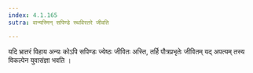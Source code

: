 ```yaml
---
index: 4.1.165
sutra: वान्यस्मिन् सपिण्डे स्थविरतरे जीवति

---
```

यदि भ्रातरं विहाय अन्यः कोऽपि सपिण्डः ज्येष्ठः  जीवितः अस्ति, तर्हि  पौत्रप्रभृतेः जीवितम् यद्  अपत्यम् तस्य विकल्पेन युवासंज्ञा भवति ।